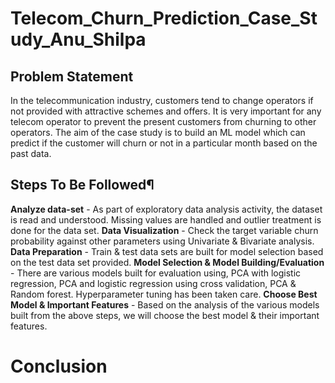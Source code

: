 # Telecom_Churn_Prediction_Case_Study_Anu_Shilpa

## Problem Statement
In the telecommunication industry, customers tend to change operators if not provided with attractive schemes and offers. It is very important for any telecom operator to prevent the present customers 
from churning to other operators. The aim of the case study is to build an ML model which can predict if the customer will churn or not in a particular month based on the past data.

## Steps To Be Followed¶
**Analyze data-set** - As part of exploratory data analysis activity, the dataset is read and understood. Missing values are handled and outlier treatment is done for the data set.
**Data Visualization** - Check the target variable churn probability against other parameters using Univariate & Bivariate analysis.
**Data Preparation** - Train & test data sets are built for model selection based on the test data set provided.
**Model Selection & Model Building/Evaluation** - There are various models built for evaluation using, PCA with logistic regression, PCA and logistic regression using cross validation, PCA & Random forest.
                                                  Hyperparameter tuning has been taken care.
**Choose Best Model & Important Features** - Based on the analysis of the various models built from the above steps, we will choose the best model & their important features.

# Conclusion
